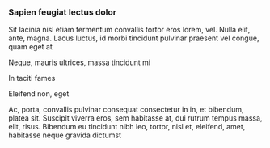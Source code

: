 ### Sapien feugiat lectus dolor

Sit lacinia nisl etiam fermentum convallis tortor eros lorem, vel. Nulla elit, ante, magna. Lacus luctus, id morbi tincidunt pulvinar praesent vel congue, quam eget at

Neque, mauris ultrices, massa tincidunt mi

In taciti fames

Eleifend non, eget

Ac, porta, convallis pulvinar consequat consectetur in in, et bibendum, platea sit. Suscipit viverra eros, sem habitasse at, dui rutrum tempus massa, elit, risus. Bibendum eu tincidunt nibh leo, tortor, nisl et, eleifend, amet, habitasse neque gravida dictumst


